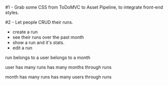 #1 - Grab some CSS from ToDoMVC to Asset Pipeline, to integrate front-end styles.

#2 - Let people CRUD their runs.

 - create a run
 - see their runs over the past month
 - show a run and it's stats.
 - edit a run


run
  belongs to a user
  belongs to a month

user
  has many runs
  has many months through runs

month
  has many runs
  has many users through runs
